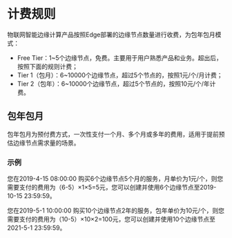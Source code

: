 # 计费规则

物联网智能边缘计算产品按照Edge部署的边缘节点数量进行收费，为包年包月模式：

- Free Tier：1~5个边缘节点，免费。主要用于用户熟悉产品和业务。超出后，按照下面的规则计费；
- Tier 1（包月）：6~10000个边缘节点，超过5个节点的，按照1元/个/月计费；
- Tier 2（包年）：6~10000个边缘节点，超过5个节点的，按照10元/个/年计费。

## 包年包月

包年包月为预付费方式，一次性支付一个月、多个月或多年的费用，适用于提前预估边缘节点需求量的场景。

### 示例

您在2019-4-15 08:00:00 购买6个边缘节点5个月的服务，月单价为1元/个，则您需要支付的费用为（6-5）×1×5=5元，您可以创建并使用6个边缘节点至2019-10-15 23:59:59。

您在2019-5-1 10:00:00 购买10个边缘节点2年的服务，包年单价为10元/个，则您需要支付的费用为（10-5）×10×2=100元，您可以创建并使用10个边缘节点至2021-5-1 23:59:59。
